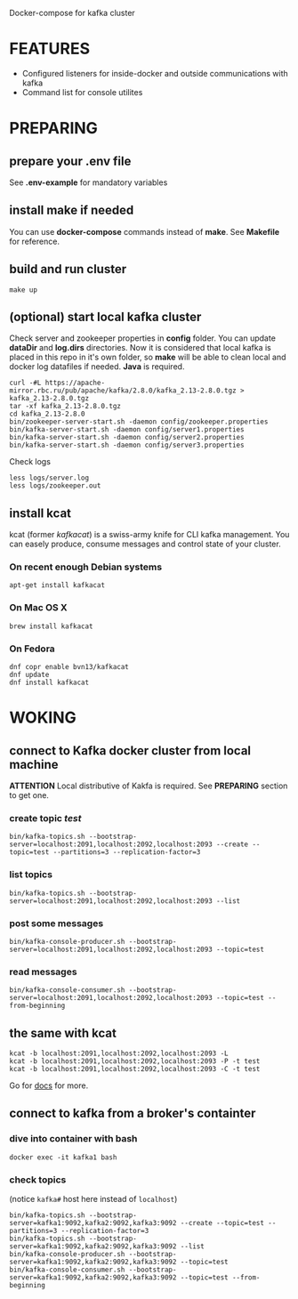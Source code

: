 Docker-compose for kafka cluster

# FEATURES
* Configured listeners for inside-docker and outside communications with kafka
* Command list for console utilites

# PREPARING

## prepare your .env file
See **.env-example** for mandatory variables


## install **make** if needed
You can use **docker-compose** commands instead of **make**. See **Makefile** for reference.


## build and run cluster
```
make up
```

## (optional) start local kafka cluster
Check server and zookeeper properties in **config** folder. You can update **dataDir** and **log.dirs** directories. Now it is considered that local kafka is placed in this repo in it's own folder, so **make** will be able to clean local and docker log datafiles if needed. **Java** is required.
```
curl -#L https://apache-mirror.rbc.ru/pub/apache/kafka/2.8.0/kafka_2.13-2.8.0.tgz > kafka_2.13-2.8.0.tgz
tar -xf kafka_2.13-2.8.0.tgz
cd kafka_2.13-2.8.0
bin/zookeeper-server-start.sh -daemon config/zookeeper.properties
bin/kafka-server-start.sh -daemon config/server1.properties
bin/kafka-server-start.sh -daemon config/server2.properties
bin/kafka-server-start.sh -daemon config/server3.properties
```

Check logs
```
less logs/server.log
less logs/zookeeper.out
```


## install kcat
kcat (former *kafkacat*) is a swiss-army knife for CLI kafka management. You can easely produce, consume messages and control state of your cluster.

### On recent enough Debian systems
```
apt-get install kafkacat
```

### On Mac OS X
```
brew install kafkacat
```

### On Fedora
```
dnf copr enable bvn13/kafkacat
dnf update
dnf install kafkacat
```

# WOKING

## connect to Kafka docker cluster from local machine
**ATTENTION** Local distributive of Kakfa is required. See **PREPARING** section to get one.

### create topic *test*
```
bin/kafka-topics.sh --bootstrap-server=localhost:2091,localhost:2092,localhost:2093 --create --topic=test --partitions=3 --replication-factor=3
```

### list topics
```
bin/kafka-topics.sh --bootstrap-server=localhost:2091,localhost:2092,localhost:2093 --list
```

### post some messages
```
bin/kafka-console-producer.sh --bootstrap-server=localhost:2091,localhost:2092,localhost:2093 --topic=test
```

### read messages
```
bin/kafka-console-consumer.sh --bootstrap-server=localhost:2091,localhost:2092,localhost:2093 --topic=test --from-beginning
```

## the same with kcat
```
kcat -b localhost:2091,localhost:2092,localhost:2093 -L
kcat -b localhost:2091,localhost:2092,localhost:2093 -P -t test
kcat -b localhost:2091,localhost:2092,localhost:2093 -C -t test
```
Go for [docs](https://github.com/edenhill/kcat) for more.

## connect to kafka from a broker's containter

### dive into container with bash
```
docker exec -it kafka1 bash
```

### check topics
(notice `kafka#` host here instead of `localhost`)
```
bin/kafka-topics.sh --bootstrap-server=kafka1:9092,kafka2:9092,kafka3:9092 --create --topic=test --partitions=3 --replication-factor=3
bin/kafka-topics.sh --bootstrap-server=kafka1:9092,kafka2:9092,kafka3:9092 --list
bin/kafka-console-producer.sh --bootstrap-server=kafka1:9092,kafka2:9092,kafka3:9092 --topic=test
bin/kafka-console-consumer.sh --bootstrap-server=kafka1:9092,kafka2:9092,kafka3:9092 --topic=test --from-beginning
```
